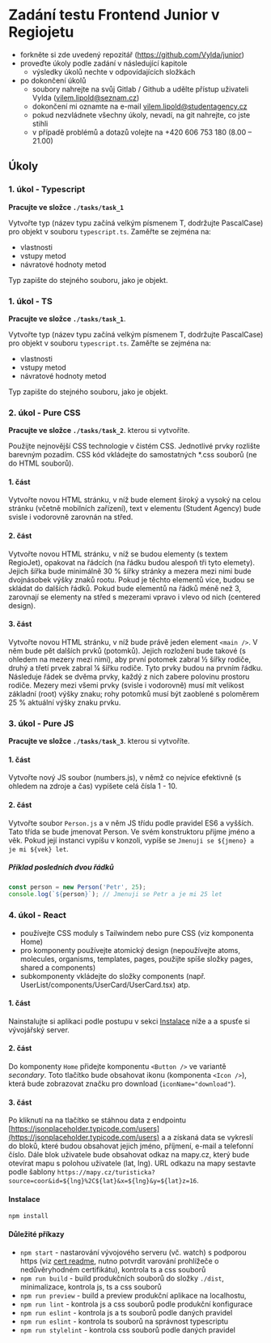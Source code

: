 # Zadání testu Frontend Junior v Regiojetu

- forkněte si zde uvedený repozitář (https://github.com/Vylda/junior)
- proveďte úkoly podle zadání v následující kapitole
  - výsledky úkolů nechte v odpovídajících složkách
- po dokončení úkolů
  - soubory nahrejte na svůj Gitlab / Github a udělte přístup uživateli Vylda (vilem.lipold@seznam.cz)
  - dokončení mi oznamte na e-mail vilem.lipold@studentagency.cz
  - pokud nezvládnete všechny úkoly, nevadí, na git nahrejte, co jste stihli
  - v případě problémů a dotazů volejte na +420 606 753 180 (8.00 – 21.00)

## Úkoly

### 1. úkol - Typescript
**Pracujte ve složce `./tasks/task_1`**

Vytvořte typ (název typu začíná velkým písmenem T, dodržujte PascalCase) pro objekt v souboru `typescript.ts`. Zaměřte se zejména na:
- vlastnosti
- vstupy metod
- návratové hodnoty metod

Typ zapište do stejného souboru, jako je objekt.

### 1. úkol - TS
**Pracujte ve složce `./tasks/task_1`**.

Vytvořte typ (název typu začíná velkým písmenem T, dodržujte PascalCase) pro objekt v souboru `typescript.ts`. Zaměřte se zejména na:
- vlastnosti
- vstupy metod
- návratové hodnoty metod

Typ zapište do stejného souboru, jako je objekt.

### 2. úkol - Pure CSS
**Pracujte ve složce `./tasks/task_2`**. kterou si vytvoříte.

Použijte nejnovější CSS technologie v čistém CSS. Jednotlivé prvky rozlište barevným pozadím. CSS kód vkládejte do samostatných *.css souborů (ne do HTML souborů).

#### 1. část
Vytvořte novou HTML stránku, v níž bude element široký a vysoký na celou stránku (včetně mobilních zařízení), text v elementu (Student Agency) bude svisle i vodorovně zarovnán na střed.

#### 2. část
Vytvořte novou HTML stránku, v níž se budou elementy (s textem RegioJet), opakovat na řádcích (na řádku budou alespoň tři tyto elemety). Jejich šířka bude minimálně 30 % šířky stránky a mezera mezi nimi bude dvojnásobek výšky znaků rootu. Pokud je těchto elementů více, budou se skládat do dalších řádků. Pokud bude elementů na řádků méně než 3, zarovnají se elementy na střed s mezerami vpravo i vlevo od nich (centered design).

#### 3. část
Vytvořte novou HTML stránku, v níž bude právě jeden element `<main />`. V něm bude pět dalších prvků (potomků). Jejich rozložení bude takové (s ohledem na mezery mezi nimi), aby první potomek zabral ½ šířky rodiče, druhý a třetí prvek zabral ¼ šířku rodiče. Tyto prvky budou na prvním řádku. Následuje řádek se dvěma prvky, každý z nich zabere polovinu prostoru rodiče. Mezery mezi všemi prvky (svisle i vodorovně) musí mít velikost základní (root) výšky znaku; rohy potomků musí být zaoblené s poloměrem 25 % aktuální výšky znaku prvku.

### 3. úkol - Pure JS
**Pracujte ve složce `./tasks/task_3`**. kterou si vytvoříte.

#### 1. část
Vytvořte nový JS soubor (numbers.js), v němž co nejvíce efektivně (s ohledem na zdroje a čas) vypíšete celá čísla 1 - 10.

#### 2. část
Vytvořte soubor `Person.js` a v něm JS třídu podle pravidel ES6 a vyšších. Tato třída se bude jmenovat Person. Ve svém konstruktoru přijme jméno a věk. Pokud její instanci vypíšu v konzoli, vypíše se `Jmenuji se ${jmeno} a je mi ${vek} let`.

##### Příklad posledních dvou řádků

```js
const person = new Person('Petr', 25);
console.log(`${person}`); // Jmenuji se Petr a je mi 25 let
```

### 4. úkol - React
- používejte CSS moduly s Tailwindem nebo pure CSS (viz komponenta Home)
- pro komponenty používejte atomický design (nepoužívejte atoms, molecules, organisms, templates, pages, použijte spíše složky pages, shared a components)
- subkomponenty vkládejte do složky components (např. UserList/components/UserCard/UserCard.tsx) atp.

#### 1. část
Nainstalujte si aplikaci podle postupu v sekci [Instalace](#instalace) níže a a spusťe si vývojářský server.

#### 2. část
Do komponenty `Home` přidejte komponentu `<Button />` ve variantě *secondary*. Toto tlačítko bude obsahovat ikonu (komponenta `<Icon />`), která bude zobrazovat značku pro download (`iconName="download"`).

#### 3. část
Po kliknutí na na tlačítko se stáhnou data z endpointu [https://jsonplaceholder.typicode.com/users](https://jsonplaceholder.typicode.com/users) a a získaná data se vykreslí do bloků, které budou obsahovat jejich jméno, příjmení, e-mail a telefonní číslo. Dále blok uživatele bude obsahovat odkaz na mapy.cz, který bude otevírat mapu s polohou uživatele (lat, lng). URL odkazu na mapy sestavte podle šablony `https://mapy.cz/turisticka?source=coor&id=${lng}%2C${lat}&x=${lng}&y=${lat}z=16`.

#### Instalace

 ```shell
 npm install
 ```

#### Důležité příkazy
- `npm start` - nastarování vývojového serveru (vč. watch) s podporou https (viz [cert readme](./cert/readme.md), nutno potvrdit varování prohlížeče o nedůvěryhodném certifikátu), kontrola ts a css souborů
- `npm run build` - build produkčních souborů do složky `./dist`, minimalizace, kontrola js, ts a css souborů
- `npm run preview` - build a preview produkční aplikace na localhostu,
- `npm run lint` - kontrola js a css souborů podle produkční konfigurace
- `npm run eslint` - kontrola js a ts souborů podle daných pravidel
- `npm run eslint` - kontrola ts souborů na správnost typescriptu
- `npm run stylelint` - kontrola css souborů podle daných pravidel
